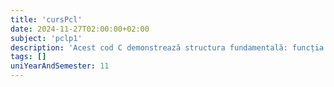 ```yaml
---
title: 'cursPcl'
date: 2024-11-27T02:00:00+02:00
subject: 'pclp1'
description: 'Acest cod C demonstrează structura fundamentală: funcția `main` ca punct de intrare, includerea bibliotecilor standard (`stdio.h`) și `printf` pentru afișare text. `return 0` indică execuție reușită.'
tags: []
uniYearAndSemester: 11
---
```


